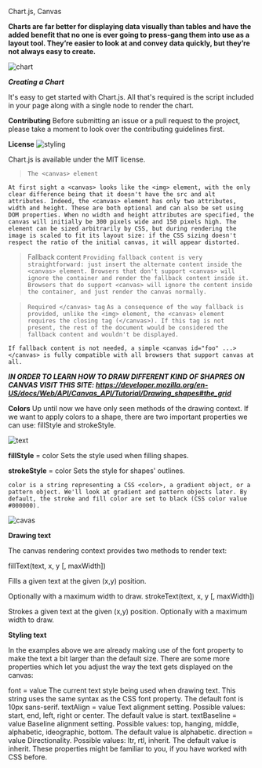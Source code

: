 Chart.js, Canvas


**Charts are far better for displaying data visually than tables and have the added benefit that no one is ever going to press-gang them into use as a layout tool. They’re easier to look at and convey data quickly, but they’re not always easy to create.**


![chart](https://lh3.googleusercontent.com/proxy/0frFnEtaxxbFrWEKzD9AjfWsts3MvqSTHhHa2bMZSg3kEdC8t75prOUXjQ2dcr8wZ9LivdGMbSAilj603L30Wvj0dFTW9un6kENbwbGwSoald43LTbL-)


***Creating a Chart***

It's easy to get started with Chart.js. All that's required is the script included in your page along with a single <canvas> node to render the chart.

**Contributing**
Before submitting an issue or a pull request to the project, please take a moment to look over the contributing guidelines first.

**License**
![styling](https://i.ytimg.com/vi/EyZhXxoZqto/maxresdefault.jpg)

Chart.js is available under the MIT license.

> `The <canvas> element`

`At first sight a <canvas> looks like the <img> element, with the only clear difference being that it doesn't have the src and alt attributes. Indeed, the <canvas> element has only two attributes, width and height. These are both optional and can also be set using DOM properties. When no width and height attributes are specified, the canvas will initially be 300 pixels wide and 150 pixels high. The element can be sized arbitrarily by CSS, but during rendering the image is scaled to fit its layout size: if the CSS sizing doesn't respect the ratio of the initial canvas, it will appear distorted.`



> Fallback content
`Providing fallback content is very straightforward: just insert the alternate content inside the <canvas> element. Browsers that don't support <canvas> will ignore the container and render the fallback content inside it. Browsers that do support <canvas> will ignore the content inside the container, and just render the canvas normally.`


>`Required </canvas> tag`
`As a consequence of the way fallback is provided, unlike the <img> element, the <canvas> element requires the closing tag (</canvas>). If this tag is not present, the rest of the document would be considered the fallback content and wouldn't be displayed.`


`If fallback content is not needed, a simple <canvas id="foo" ...></canvas> is fully compatible with all browsers that support canvas at all.`

***IN ORDER TO LEARN HOW TO DRAW DIFFERENT KIND OF SHAPRES ON CANVAS VISIT THIS SITE: https://developer.mozilla.org/en-US/docs/Web/API/Canvas_API/Tutorial/Drawing_shapes#the_grid***

**Colors**
Up until now we have only seen methods of the drawing context. If we want to apply colors to a shape, there are two important properties we can use: fillStyle and strokeStyle.

![text](https://miro.medium.com/max/3524/1*72II7JJoLugWTsztSaBN8w.png)


**fillStyle** = color
Sets the style used when filling shapes.


**strokeStyle** = color
Sets the style for shapes' outlines.

`color is a string representing a CSS <color>, a gradient object, or a pattern object. We'll look at gradient and pattern objects later. By default, the stroke and fill color are set to black (CSS color value #000000).`


![cavas](https://www.webfx.com/blog/images/assets/images.sixrevisions.com/2010/10/03-01_html5_canvas_element_ld_img.png)

**Drawing text**

The canvas rendering context provides two methods to render text:

fillText(text, x, y [, maxWidth])

Fills a given text at the given (x,y) position. 

Optionally with a maximum width to draw.
strokeText(text, x, y [, maxWidth])


Strokes a given text at the given (x,y) position. Optionally with a maximum width to draw.


**Styling text**

In the examples above we are already making use of the font property to make the text a bit larger than the default size. There are some more properties which let you adjust the way the text gets displayed on the canvas:

font = value
The current text style being used when drawing text. This string uses the same syntax as the CSS font property. The default font is 10px sans-serif.
textAlign = value
Text alignment setting. Possible values: start, end, left, right or center. The default value is start.
textBaseline = value
Baseline alignment setting. Possible values: top, hanging, middle, alphabetic, ideographic, bottom. The default value is alphabetic.
direction = value
Directionality. Possible values: ltr, rtl, inherit. The default value is inherit.
These properties might be familiar to you, if you have worked with CSS before.
